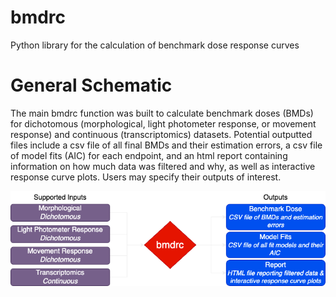 # bmdrc

Python library for the calculation of benchmark dose response curves 

# General Schematic 

The main bmdrc function was built to calculate benchmark doses (BMDs) for dichotomous (morphological, light photometer response, or movement response) and continuous 
(transcriptomics) datasets. Potential outputted files include a csv file of all final BMDs and their estimation errors, a csv file of model fits (AIC) for each endpoint, 
and an html report containing information on how much data was filtered and why, as well as interactive response curve plots. Users may specify their outputs of interest. 

![General bmdrc inputs and outputs](./bmdrc.png)
